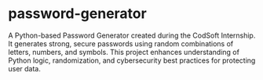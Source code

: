 # password-generator
A Python-based Password Generator created during the CodSoft Internship. It generates strong, secure passwords using random combinations of letters, numbers, and symbols. This project enhances understanding of Python logic, randomization, and cybersecurity best practices for protecting user data.
